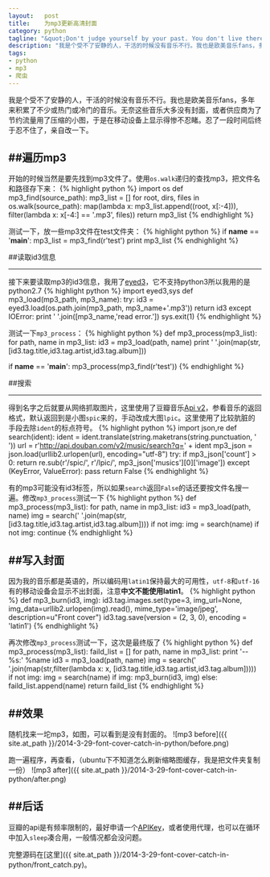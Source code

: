 ```yaml
--- 
layout:   post
title:    为mp3更新高清封面
category: python
tagline: "&quot;Don't judge yourself by your past. You don't live there anymore.&quot; - Lessons Learned in Life"
description: "我是个受不了安静的人，干活的时候没有音乐不行。我也是欧美音乐fans，多年来积累了不少或热门或冷门的音乐。无奈这些音乐大多没有封面，或者供应商为了节约流量用了压缩的小图，于是在移动设备上显示得惨不忍睹。忍了一段时间后终于忍不住了，亲自改一下。"
tags: 
- python
- mp3
- 爬虫
---
```


我是个受不了安静的人，干活的时候没有音乐不行。我也是欧美音乐fans，多年来积累了不少或热门或冷门的音乐。无奈这些音乐大多没有封面，或者供应商为了节约流量用了压缩的小图，于是在移动设备上显示得惨不忍睹。忍了一段时间后终于忍不住了，亲自改一下。


##遍历mp3
---------

开始的时候当然是要先找到mp3文件了。使用`os.walk`递归的查找mp3，把文件名和路径存下来：
{% highlight python %}
import os
def mp3_find(source_path):
	mp3_list = []
	for root, dirs, files in os.walk(source_path):
		map(lambda x: mp3_list.append((root, x[:-4])),
			filter(lambda x: x[-4:] == '.mp3', files))
	return mp3_list
{% endhighlight %}

测试一下，放一些mp3文件在test文件夹：
{% highlight python %}
if __name__ == '__main__':
	mp3_list = mp3_find(r'test')
	print mp3_list
{% endhighlight %}


##读取id3信息

------------
接下来要读取mp3的id3信息，我用了[eyed3](http://eyed3.nicfit.net/)，它不支持python3所以我用的是python2.7
{% highlight python %}
import eyed3,sys
def mp3_load(mp3_path, mp3_name):
	try:
		id3 = eyed3.load(os.path.join(mp3_path, mp3_name+'.mp3'))
		return id3
	except IOError:
		print ' '.join([mp3_name,'read error.'])
		sys.exit(1)
{% endhighlight %}

<!--more-->

测试一下`mp3_process`：
{% highlight python %}
def mp3_process(mp3_list):
	for path, name in mp3_list:
		id3 = mp3_load(path, name)
		print ' '.join(map(str,
			[id3.tag.title,id3.tag.artist,id3.tag.album]))

if __name__ == '__main__':
	mp3_process(mp3_find(r'test'))
{% endhighlight %}


##搜索

------
得到名字之后就要从网络抓取图片，这里使用了豆瓣音乐[Api v2](http://developers.douban.com/wiki/?title=music_v2)，参看音乐的返回格式，默认返回到是小图`spic`来的，手动改成大图`lpic`。这里使用了比较肮脏的手段去除`ident`的标点符号。
{% highlight python %}
import json,re
def search(ident):
	ident = ident.translate(string.maketrans(string.punctuation,
		'                                '))
	url = r'http://api.douban.com/v2/music/search?q=' + ident
	mp3_json = json.load(urllib2.urlopen(url), encoding="utf-8")
	try:
		if mp3_json['count'] > 0:
			return re.sub(r'/spic/', r'/lpic/', mp3_json['musics'][0]['image'])
	except (KeyError, ValueError): pass
	return False
{% endhighlight %}

有的mp3可能没有id3标签，所以如果`search`返回`False`的话还要按文件名搜一遍。修改`mp3_process`测试一下
{% highlight python %}
def mp3_process(mp3_list):
	for path, name in mp3_list:
		id3 = mp3_load(path, name)
		img = search(' '.join(map(str,
			[id3.tag.title,id3.tag.artist,id3.tag.album])))
		if not img: img = search(name)
		if not img: continue
{% endhighlight %}


##写入封面
---------

因为我的音乐都是英语的，所以编码用`latin1`保持最大的可用性，`utf-8`和`utf-16`有的移动设备会显示不出封面，注意**中文不能使用latin1**。
{% highlight python %}
def mp3_burn(id3, img):
        id3.tag.images.set(type=3,
                          img_url=None,
                          img_data=urllib2.urlopen(img).read(),
                          mime_type='image/jpeg',
                          description=u"Front cover")
        id3.tag.save(version = (2, 3, 0), encoding = 'latin1')
{% endhighlight %}

再次修改`mp3_process`测试一下，这次是最终版了
{% highlight python %}
def mp3_process(mp3_list):
	faild_list = []
	for path, name in mp3_list:
		print '-- %s:' %name
		id3 = mp3_load(path, name)
		img = search(' '.join(map(str,filter(lambda x: x,
			[id3.tag.title,id3.tag.artist,id3.tag.album]))))
		if not img: img = search(name)
		if img: mp3_burn(id3, img)
		else: faild_list.append(name)
	return faild_list
{% endhighlight %}


##效果
------
随机找来一坨mp3，如图，可以看到是没有封面的。
![mp3 before]({{ site.at_path }}/2014-3-29-font-cover-catch-in-python/before.png)

跑一遍程序，再查看，（ubuntu下不知道怎么刷新缩略图缓存，我是把文件夹复制一份）
![mp3 after]({{ site.at_path }}/2014-3-29-font-cover-catch-in-python/after.png)


##后话
------
豆瓣的api是有频率限制的，最好申请一个[APIKey](http://developers.douban.com/wiki/?title=tutorial)，或者使用代理，也可以在循环中加入`sleep`凑合用，一般情况都会没问题。

完整源码在[这里]({{ site.at_path }}/2014-3-29-font-cover-catch-in-python/front_catch.py)。


